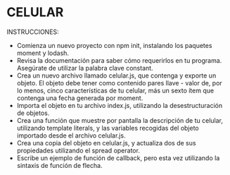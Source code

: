 # CELULAR

INSTRUCCIONES:

- Comienza un nuevo proyecto con npm init, instalando los paquetes moment y lodash.
- Revisa la documentación para saber cómo requerirlos en tu programa. Asegúrate de utilizar la palabra clave constant.
- Crea un nuevo archivo llamado celular.js, que contenga y exporte un objeto. El objeto debe tener como contenido pares llave - valor de, por lo menos, cinco características de tu celular, más un sexto ítem que contenga una fecha generada por moment.
- Importa el objeto en tu archivo index.js, utilizando la desestructuración de objetos.
- Crea una función que muestre por pantalla la descripción de tu celular, utilizando template literals, y las variables recogidas del objeto importado desde el archivo celular.js.
- Crea una copia del objeto en celular.js, y actualiza dos de sus propiedades utilizando el spread operator.
- Escribe un ejemplo de función de callback, pero esta vez utilizando la sintaxis de función de flecha.